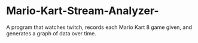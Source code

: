 # Mario-Kart-Stream-Analyzer-
A program that watches twitch, records each Mario Kart 8 game given, and generates a graph of data over time.
